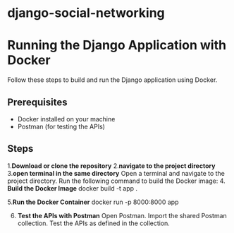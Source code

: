 # django-social-networking

# Running the Django Application with Docker

Follow these steps to build and run the Django application using Docker.

## Prerequisites

- Docker installed on your machine
- Postman (for testing the APIs)

## Steps

1.**Download or clone the repository**
2.**navigate to the project directory**
3.**open terminal in the same directory**
   Open a terminal and navigate to the project directory. Run the following command to build the Docker image:
4. **Build the Docker Image**
      docker build -t app .
      
5.**Run the Docker Container**
   docker run -p 8000:8000 app
   
6. **Test the APIs with Postman**
  Open Postman.
  Import the shared Postman collection.
  Test the APIs as defined in the collection.

   
